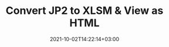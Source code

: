 ---
############################# Static ############################
layout: "autogen"
date: 2021-10-02T14:22:14+03:00
draft: false
path: "total/net/conversion/jp2-to-xlsm/"

############################# Head ############################
head_title: "Convert JP2 to XLSM in C# VB.NET & View as HTML"
head_description: "Code example to convert JP2 to XLSM and 100+ other file formats in .NET (C#, VB.NET, ASP.NET & .NET Core) applications. Display the Converted XLSM document as HTML viewer."

############################# Header ############################
title: "Convert JP2 to XLSM & View as HTML"
description: "Programmatically convert JP2 to XLSM in .NET applications using flexible options to customize the resultant document. Convert the complete document or specific pages based on page numbers or selective page ranges using the .NET document conversion library."

############################# SubMenu ############################
submenu:
    enable: false

############################# Content ############################
content:
    enable: true
    block:
    - title_left: "JP2 to XLSM Conversion in C# .NET"
      content_left: |
          JP2 to XLSM file conversion using C#. Add watermark and view the converted document as HTML without using any external software.

          -   Create **Converter** object to convert JP2 document
          -   Set the convert options for XLSM format
          -   Call **Convert** method of **Converter** class instance for conversion to XLSM
          -   Set options for HTML viewer
          -   Create **Viewer** object to view converted XLSM as HTML
          
      title_right: "Convert Whole Document or Specific Pages"
      content_right: |
          You require `GroupDocs.Conversion` & `GroupDocs.Viewer` namespaces to convert between a wide range of popular document types such as PDF, Microsoft Word, Excel, PowerPoint, Project, Outlook, HTML, diagrams and image file formats. Explore other [.NET APIs for Office documents](https://products.conholdate.com/total/net/) as offered by Conholdate.Total.
          
          Get the respective assembly files from the [downloads](https://downloads.conholdate.com/total/net) or fetch the whole package from [Nuget](https://www.nuget.org/packages/Conholdate.Total/) to add 'Conholdate.Total` directly in your workspace.
          
      code: |
          ```cs {linenos=false}
          // Convert JP2 to XLSM using GroupDocs.Conversion API
          // Create Converter object to convert JP2 document
          using (Converter converter = new Converter("input.jp2"))
          {
              // set the convert options for XLSM format
              var convertOptions = converter.GetPossibleConversions()["xlsm"].ConvertOptions;

              // convert to XLSM format
              converter.Convert("output.xlsm", convertOptions);
          }

          // Set options for HTML viewer
          HtmlViewOptions viewOptions = HtmlViewOptions.ForEmbeddedResources("output{0}.html");

          // Create Viewer object to view converted XLSM as HTML
          using (Viewer viewer = new Viewer("output.xlsm"))
          {
              viewer.View(viewOptions);
          }
          ```
    - title_left: "Add Watermark to Converted XLSM in C#"
      content_left: |
          Accurately convert documents (JP2 to XLSM) exactly as the original file and apply text or image watermarks to the converted document pages using C# .NET.

          -   Create **Converter** object to convert JP2 document
          -   Create new instance of **WatermarkOptions** class
          -   Specify watermark properties (color, width, text, image etc)
          -   Instantiate the proper **ConvertOptions** class
          -   Set **Watermark** property of the **ConvertOptions** instance
          -   Call **Convert** method of **Converter** class instance for conversion to XLSM
        
      title_right: "Source Document Information Extraction"
      content_right: |
          The documents information extraction feature not only allows getting the basic information about the source document file but it also supports extracting some valuable file-format specific information such as project start and end dates of a Microsoft Project file, any printing restrictions on a PDF document, list of folders enclosed in an Outlook data file etc. 

          Convert popular document file formats on different operating systems such as Windows, Linux or macOS while using platforms such as Windows Azure, Mono and Xamarin.
          
      code: |
          ```cs {linenos=false}
          // Create Converter object to convert JP2 document
          using (Converter converter = new Converter("input.jp2"))
          {
              // Create new instance of WatermarkOptions class
              WatermarkOptions watermark = new WatermarkOptions
              {
                  Text = "Sample watermark",
                  Color = Color.Red,
                  Width = 100,
                  Height = 100,
                  Background = true
              };

              // Instantiate the proper ConvertOptions class
              PdfConvertOptions options = new PdfConvertOptions
              {
                  Watermark = watermark
              };

              // convert to XLSM format
              converter.Convert("output.xlsm", options);
          }
          ```
############################# About Formats ############################
about_formats:
    enable: false
############################# More Formats ############################
more_formats:
    enable: true
    auto: false
    other_out_formats: PDF DOCX DOT DOTX DOTM TXT RTF HTML MHTML XLS XLSX XLSM XLT XLTX XLTM CSV DIF PPT PPTX PPS PPSX POT POTX POTM ODT OTT OTP ODP ODS EMZ WMZ SVGZ TEX DCM WMF BMP PNG GIF JPEG TIFF
############################# Back to top ###############################
back_to_top:
  enable: true
---